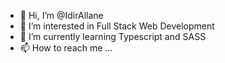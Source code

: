 - 👋 Hi, I’m @IdirAllane
- 👀 I’m interested in Full Stack Web Development
- 🌱 I’m currently learning Typescript and SASS
- 📫 How to reach me ...

